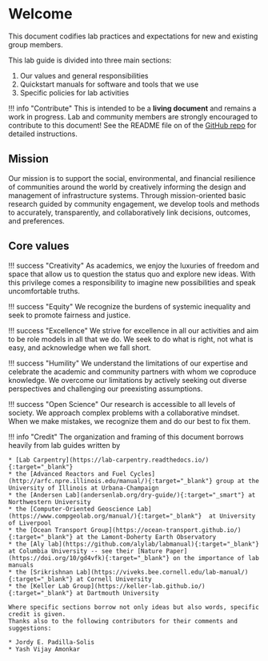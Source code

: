 # Welcome

This document codifies lab practices and expectations for new and existing group members.

This lab guide is divided into three main sections:

1. Our values and general responsibilities
1. Quickstart manuals for software and tools that we use
1. Specific policies for lab activities

!!! info "Contribute"
    This is intended to be a **living document** and remains a work in progress.
    Lab and community members are strongly encouraged to contribute to this document!
    See the README file on of the [GitHub repo](https://github.com/jdossgollin/lab-guide/) for detailed instructions.

## Mission

Our mission is to support the social, environmental, and financial resilience of communities around the world by creatively informing the design and management of infrastructure systems.
Through mission-oriented basic research guided by community engagement, we develop tools and methods to accurately, transparently, and collaboratively link decisions, outcomes, and preferences.

## Core values

!!! success "Creativity"
    As academics, we enjoy the luxuries of freedom and space that allow us to question the status quo and explore new ideas.
    With this privilege comes a responsibility to imagine new possibilities and speak uncomfortable truths.

!!! success "Equity"
    We recognize the burdens of systemic inequality and seek to promote fairness and justice.

!!! success "Excellence"
    We strive for excellence in all our activities and aim to be role models in all that we do.
    We seek to do what is right, not what is easy, and acknowledge when we fall short.

!!! success "Humility"
    We understand the limitations of our expertise and celebrate the academic and community partners with whom we coproduce knowledge.
    We overcome our limitations by actively seeking out diverse perspectives and challenging our preexisting assumptions.

!!! success "Open Science"
    Our research is accessible to all levels of society.
    We approach complex problems with a collaborative mindset.
    When we make mistakes, we recognize them and do our best to fix them.

!!! info "Credit"
    The organization and framing of this document borrows heavily from lab guides written by

    * [Lab Carpentry](https://lab-carpentry.readthedocs.io/){:target="_blank"}
    * the [Advanced Reactors and Fuel Cycles](http://arfc.npre.illinois.edu/manual/){:target="_blank"} group at the University of Illinois at Urbana-Champaign
    * the [Andersen Lab](andersenlab.org/dry-guide/){:target="_smart"} at Northwestern University
    * the [Computer-Oriented Geoscience Lab](https://www.compgeolab.org/manual/){:target="_blank"}  at University of Liverpool
    * the [Ocean Transport Group](https://ocean-transport.github.io/){:target="_blank"} at the Lamont-Doherty Earth Observatory
    * the [Aly lab](https://github.com/alylab/labmanual){:target="_blank"} at Columbia University -- see their [Nature Paper](https://doi.org/10/gd4vfk){:target="_blank"} on the importance of lab manuals
    * the [Srikrishnan Lab](https://viveks.bee.cornell.edu/lab-manual/){:target="_blank"} at Cornell University
    * the [Keller Lab Group](https://keller-lab.github.io/){:target="_blank"} at Dartmouth University

    Where specific sections borrow not only ideas but also words, specific credit is given.
    Thanks also to the following contributors for their comments and suggestions:
    
    * Jordy E. Padilla-Solis
    * Yash Vijay Amonkar
